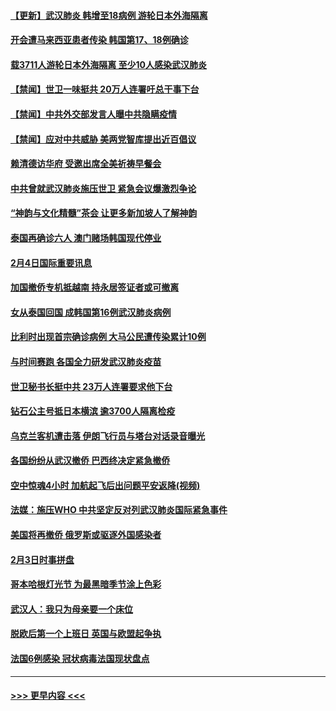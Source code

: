 #### [【更新】武汉肺炎 韩增至18病例 游轮日本外海隔离](../pages/prog202/a102758911.md?t=02051133) 
#### [开会遭马来西亚患者传染 韩国第17、18例确诊](../pages/prog202/a102769600.md?t=02051133) 
#### [载3711人游轮日本外海隔离 至少10人感染武汉肺炎](../pages/prog202/a102769538.md?t=02051133) 
#### [【禁闻】世卫一味挺共 20万人连署吁总干事下台](../pages/prog202/a102769445.md?t=02051133) 
#### [【禁闻】中共外交部发言人曝中共隐瞒疫情](../pages/prog202/a102769400.md?t=02051133) 
#### [【禁闻】应对中共威胁 美两党智库提出近百倡议](../pages/prog202/a102769357.md?t=02051133) 
#### [赖清德访华府  受邀出席全美祈祷早餐会](../pages/prog202/a102769350.md?t=02051133) 
#### [中共曾就武汉肺炎施压世卫 紧急会议爆激烈争论](../pages/prog202/a102769312.md?t=02051133) 
#### [“神韵与文化精髓”茶会 让更多新加坡人了解神韵](../pages/prog202/a102769286.md?t=02051133) 
#### [泰国再确诊六人 澳门赌场韩国现代停业](../pages/prog202/a102769239.md?t=02051133) 
#### [2月4日国际重要讯息](../pages/prog202/a102768884.md?t=02051133) 
#### [加国撤侨专机抵越南 持永居签证者或可撤离](../pages/prog202/a102768877.md?t=02051133) 
#### [女从泰国回国 成韩国第16例武汉肺炎病例](../pages/prog202/a102768669.md?t=02051133) 
#### [比利时出现首宗确诊病例 大马公民遭传染累计10例](../pages/prog202/a102768824.md?t=02051133) 
#### [与时间赛跑 各国全力研发武汉肺炎疫苗](../pages/prog202/a102768738.md?t=02051133) 
#### [世卫秘书长挺中共 23万人连署要求他下台](../pages/prog202/a102768717.md?t=02051133) 
#### [钻石公主号抵日本横滨 逾3700人隔离检疫](../pages/prog202/a102768714.md?t=02051133) 
#### [乌克兰客机遭击落 伊朗飞行员与塔台对话录音曝光](../pages/prog202/a102768645.md?t=02051133) 
#### [各国纷纷从武汉撤侨 巴西终决定紧急撤侨](../pages/prog202/a102768630.md?t=02051133) 
#### [空中惊魂4小时 加航起飞后出问题平安返降(视频)](../pages/prog202/a102768601.md?t=02051133) 
#### [法媒：施压WHO 中共坚定反对列武汉肺炎国际紧急事件](../pages/prog202/a102768584.md?t=02051133) 
#### [美国将再撤侨 俄罗斯或驱逐外国感染者](../pages/prog202/a102768247.md?t=02051133) 
#### [2月3日时事拼盘](../pages/prog202/a102768402.md?t=02051133) 
#### [哥本哈根灯光节 为最黑暗季节涂上色彩](../pages/prog202/a102768369.md?t=02051133) 
#### [武汉人：我只为母亲要一个床位](../pages/prog202/a102768250.md?t=02051133) 
#### [脱欧后第一个上班日 英国与欧盟起争执](../pages/prog202/a102768252.md?t=02051133) 
#### [法国6例感染 冠状病毒法国现状盘点](../pages/prog202/a102768157.md?t=02051133) 

----
#### [ >>> 更早内容 <<< ](../indexes/prog202-earlier.md)
